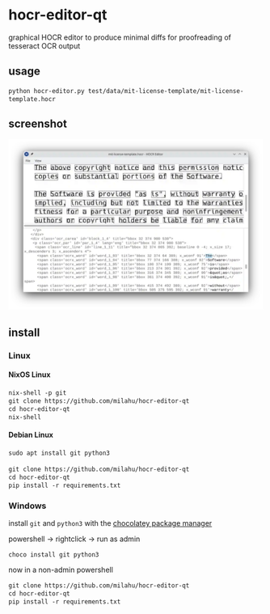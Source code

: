 # hocr-editor-qt

graphical HOCR editor to produce minimal diffs for proofreading of tesseract OCR output

## usage

```
python hocr-editor.py test/data/mit-license-template/mit-license-template.hocr
```

## screenshot

![hocr-editor-qt screenshot](doc/hocr-editor-qt-screenshot.webp)

## install

### Linux

#### NixOS Linux

```
nix-shell -p git
git clone https://github.com/milahu/hocr-editor-qt
cd hocr-editor-qt
nix-shell
```

#### Debian Linux

```
sudo apt install git python3

git clone https://github.com/milahu/hocr-editor-qt
cd hocr-editor-qt
pip install -r requirements.txt
```

### Windows

install `git` and `python3` with the [chocolatey package manager](https://chocolatey.org/install)

powershell &rarr; rightclick &rarr; run as admin

```
choco install git python3
```

now in a non-admin powershell

```
git clone https://github.com/milahu/hocr-editor-qt
cd hocr-editor-qt
pip install -r requirements.txt
```
